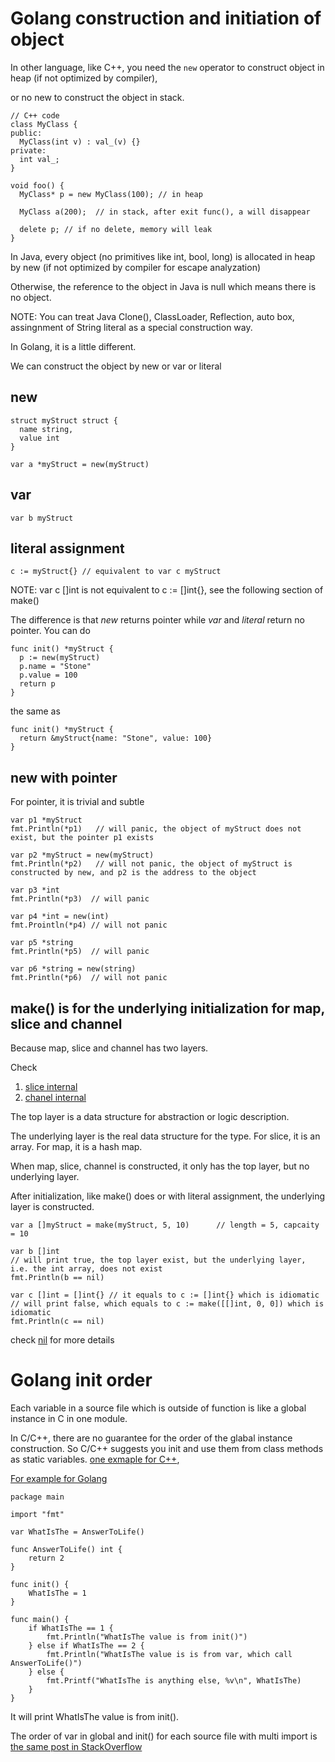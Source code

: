 # Golang construction and initiation of object

In other language, like C++, you need the `new` operator to construct object in heap (if not optimized by compiler), 

or no new to construct the object in stack. 

```
// C++ code
class MyClass {
public:
  MyClass(int v) : val_(v) {}
private:
  int val_;
}

void foo() {
  MyClass* p = new MyClass(100); // in heap

  MyClass a(200);  // in stack, after exit func(), a will disappear

  delete p; // if no delete, memory will leak
}
```

In Java, every object (no primitives like int, bool, long) is allocated in heap by new (if not optimized by compiler for escape analyzation)

Otherwise, the reference to the object in Java is null which means there is no object.

NOTE: You can treat Java Clone(), ClassLoader, Reflection, auto box, assingnment of String literal as a special construction way.

In Golang, it is a little different.

We can construct the object by new or var or literal

## new

```
struct myStruct struct {
  name string,
  value int
}

var a *myStruct = new(myStruct)
```

## var

```
var b myStruct
```

## literal assignment

```
c := myStruct{} // equivalent to var c myStruct
```
NOTE: var c []int is not equivalent to c := []int{}, see the following section of make()

The difference is that *new* returns pointer while *var* and *literal* return no pointer. You can do

```
func init() *myStruct {
  p := new(myStruct)
  p.name = "Stone"
  p.value = 100
  return p
}
```

the same as 

```
func init() *myStruct {
  return &myStruct{name: "Stone", value: 100}
}
```

## new with pointer

For pointer, it is trivial and subtle

```
var p1 *myStruct
fmt.Println(*p1)   // will panic, the object of myStruct does not exist, but the pointer p1 exists

var p2 *myStruct = new(myStruct)
fmt.Println(*p2)   // will not panic, the object of myStruct is constructed by new, and p2 is the address to the object

var p3 *int
fmt.Println(*p3)  // will panic

var p4 *int = new(int)
fmt.Prointln(*p4) // will not panic

var p5 *string
fmt.Println(*p5)  // will panic

var p6 *string = new(string)
fmt.Println(*p6)  // will not panic
```

## make() is for the underlying initialization for map, slice and channel

Because map, slice and channel has two layers. 

Check 
1. [slice internal](slice.md)
2. [chanel internal](channel.md)

The top layer is a data structure for abstraction or logic description.

The underlying layer is the real data structure for the type. For slice, it is an array. For map, it is a hash map.

When map, slice, channel is constructed, it only has the top layer, but no underlying layer.

After initialization, like make() does or with literal assignment, the underlying layer is constructed.

```
var a []myStruct = make(myStruct, 5, 10)      // length = 5, capcaity = 10

var b []int
// will print true, the top layer exist, but the underlying layer, i.e. the int array, does not exist
fmt.Println(b == nil)  

var c []int = []int{} // it equals to c := []int{} which is idiomatic
// will print false, which equals to c := make([[]int, 0, 0]) which is idiomatic
fmt.Println(c == nil) 
```

check [nil](nil.md) for more details

# Golang init order

Each variable in a source file which is outside of function is like a global instance in C in one module.

In C/C++, there are no guarantee for the order of the glabal instance construction. So C/C++ suggests you init and use them from class methods as static variables. [one exmaple for C++](https://stackoverflow.com/questions/3746238/c-global-initialization-order-ignores-dependencies/3746249#3746249), 

[For example for Golang](https://stackoverflow.com/questions/24790175/when-is-the-init-function-run) 
```
package main

import "fmt"

var WhatIsThe = AnswerToLife()

func AnswerToLife() int {
	return 2
}

func init() {
	WhatIsThe = 1
}

func main() {
	if WhatIsThe == 1 {
		fmt.Println("WhatIsThe value is from init()")
	} else if WhatIsThe == 2 {
		fmt.Println("WhatIsThe value is is from var, which call AnswerToLife()")
	} else {
		fmt.Printf("WhatIsThe is anything else, %v\n", WhatIsThe)
	}
}
```
It will print WhatIsThe value is from init().

The order of var in global and init() for each source file with multi import is [the same post in StackOverflow](https://stackoverflow.com/questions/24790175/when-is-the-init-function-run)






